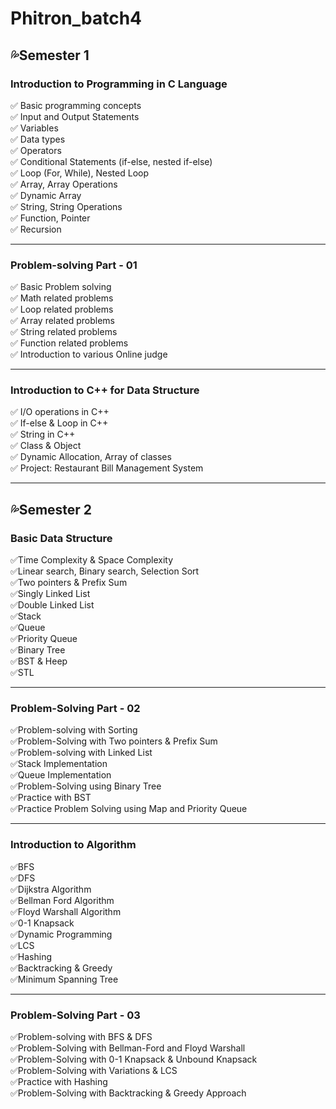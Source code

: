 # Phitron_batch4
## 💦Semester 1
### Introduction to Programming in C Language

✅ Basic programming concepts   
✅ Input and Output Statements  
✅ Variables  
✅ Data types  
✅ Operators  
✅ Conditional Statements (if-else, nested if-else)  
✅ Loop (For, While), Nested Loop  
✅ Array, Array Operations  
✅ Dynamic Array  
✅ String, String Operations  
✅ Function, Pointer  
✅ Recursion

---
### Problem-solving Part - 01

✅ Basic Problem solving  
✅ Math related problems  
✅ Loop related problems  
✅ Array related problems  
✅ String related problems  
✅ Function related problems  
✅ Introduction to various Online judge

---
### Introduction to C++ for Data Structure
✅ I/O operations in C++  
✅ If-else & Loop in C++  
✅ String in C++  
✅ Class & Object  
✅ Dynamic Allocation, Array of classes  
✅ Project: Restaurant Bill Management 
 System

 ---
 ## 💦Semester 2

 ### Basic Data Structure
✅Time Complexity & Space Complexity  
✅Linear search, Binary search, Selection Sort  
✅Two pointers & Prefix Sum  
✅Singly Linked List  
✅Double Linked List  
✅Stack  
✅Queue  
✅Priority Queue  
✅Binary Tree  
✅BST & Heep  
✅STL  

---
### Problem-Solving Part - 02
✅Problem-solving with Sorting  
✅Problem-Solving with Two pointers & Prefix Sum  
✅Problem-solving with Linked List  
✅Stack Implementation  
✅Queue Implementation  
✅Problem-Solving using Binary Tree  
✅Practice with BST  
✅Practice Problem Solving using Map and Priority Queue  

---
### Introduction to Algorithm
✅BFS  
✅DFS  
✅Dijkstra Algorithm  
✅Bellman Ford Algorithm  
✅Floyd Warshall Algorithm  
✅0-1 Knapsack  
✅Dynamic Programming  
✅LCS  
✅Hashing  
✅Backtracking & Greedy  
✅Minimum Spanning Tree  

---
### Problem-Solving Part - 03
✅Problem-solving with BFS & DFS  
✅Problem-Solving with Bellman-Ford and Floyd Warshall  
✅Problem-Solving with 0-1 Knapsack & Unbound Knapsack  
✅Problem-Solving with Variations & LCS  
✅Practice with Hashing  
✅Problem-Solving with Backtracking & Greedy Approach  